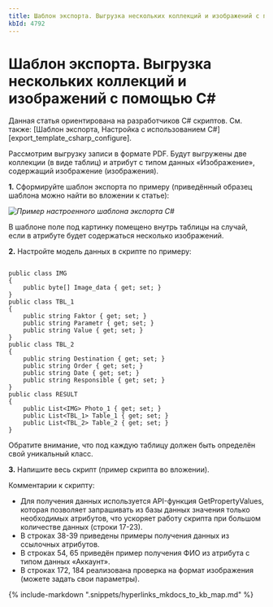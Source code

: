 ```yaml
---
title: Шаблон экспорта. Выгрузка нескольких коллекций и изображений с помощью C#
kbId: 4792
---
```


# Шаблон экспорта. Выгрузка нескольких коллекций и изображений с помощью C#

Данная статья ориентирована на разработчиков С# скриптов. См. также: [Шаблон экспорта, Настройка с использованием C#][export_template_csharp_configure].

Рассмотрим выгрузку записи в формате PDF. Будут выгружены две коллекции (в виде таблиц) и атрибут с типом данных «Изображение», содержащий изображение (изображения).

**1.** Сформируйте шаблон экспорта по примеру (приведённый образец шаблона можно найти во вложении к статье):

_![Пример настроенного шаблона экспорта C#](https://kb.comindware.ru/assets/ctemplate.PNG)_

В шаблоне поле под картинку помещено внутрь таблицы на случай, если в атрибуте будет содержаться несколько изображений.

**2.** Настройте модель данных в скрипте по примеру:

```

public class IMG
{
    public byte[] Image_data { get; set; }
}
public class TBL_1
{
    public string Faktor { get; set; }
    public string Parametr { get; set; }
    public string Value { get; set; }
}
public class TBL_2
{
    public string Destination { get; set; }
    public string Order { get; set; }
    public string Date { get; set; }
    public string Responsible { get; set; }
}
public class RESULT
{
    public List<IMG> Photo_1 { get; set; }
    public List<TBL_1> Table_1 { get; set; }
    public List<TBL_2> Table_2 { get; set; }
}

```

Обратите внимание, что под каждую таблицу должен быть определён свой уникальный класс.

**3.** Напишите весь скрипт (пример скрипта во вложении).

Комментарии к скрипту:

- Для получения данных используется API-функция GetPropertyValues, которая позволяет запрашивать из базы данных значения только необходимых атрибутов, что ускоряет работу скрипта при большом количестве данных (строки 17-23).
- В строках 38-39 приведены примеры получения данных из ссылочных атрибутов.
- В строках 54, 65 приведён пример получения ФИО из атрибута с типом данных «Аккаунт».
- В строках 172, 184 реализована проверка на формат изображения (можете задать свои параметры).

{% include-markdown ".snippets/hyperlinks_mkdocs_to_kb_map.md" %}
